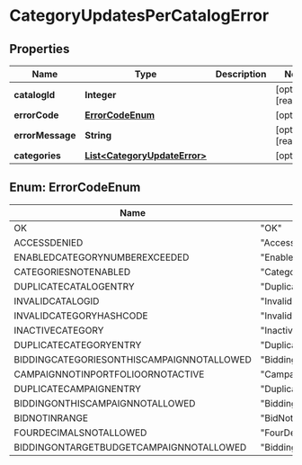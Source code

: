 

# CategoryUpdatesPerCatalogError


## Properties

Name | Type | Description | Notes
------------ | ------------- | ------------- | -------------
**catalogId** | **Integer** |  |  [optional] [readonly]
**errorCode** | [**ErrorCodeEnum**](#ErrorCodeEnum) |  |  [optional]
**errorMessage** | **String** |  |  [optional] [readonly]
**categories** | [**List&lt;CategoryUpdateError&gt;**](CategoryUpdateError.md) |  |  [optional]



## Enum: ErrorCodeEnum

Name | Value
---- | -----
OK | &quot;OK&quot;
ACCESSDENIED | &quot;AccessDenied&quot;
ENABLEDCATEGORYNUMBEREXCEEDED | &quot;EnabledCategoryNumberExceeded&quot;
CATEGORIESNOTENABLED | &quot;CategoriesNotEnabled&quot;
DUPLICATECATALOGENTRY | &quot;DuplicateCatalogEntry&quot;
INVALIDCATALOGID | &quot;InvalidCatalogId&quot;
INVALIDCATEGORYHASHCODE | &quot;InvalidCategoryHashcode&quot;
INACTIVECATEGORY | &quot;InactiveCategory&quot;
DUPLICATECATEGORYENTRY | &quot;DuplicateCategoryEntry&quot;
BIDDINGCATEGORIESONTHISCAMPAIGNNOTALLOWED | &quot;BiddingCategoriesOnThisCampaignNotAllowed&quot;
CAMPAIGNNOTINPORTFOLIOORNOTACTIVE | &quot;CampaignNotInPortfolioOrNotActive&quot;
DUPLICATECAMPAIGNENTRY | &quot;DuplicateCampaignEntry&quot;
BIDDINGONTHISCAMPAIGNNOTALLOWED | &quot;BiddingOnThisCampaignNotAllowed&quot;
BIDNOTINRANGE | &quot;BidNotInRange&quot;
FOURDECIMALSNOTALLOWED | &quot;FourDecimalsNotAllowed&quot;
BIDDINGONTARGETBUDGETCAMPAIGNNOTALLOWED | &quot;BiddingOnTargetBudgetCampaignNotAllowed&quot;



